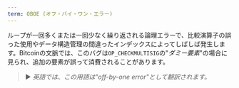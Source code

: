 ```yaml
---
term: OBOE (オフ・バイ・ワン・エラー)
---
```


ループが一回多くまたは一回少なく繰り返される論理エラーで、比較演算子の誤った使用やデータ構造管理の間違ったインデックスによってしばしば発生します。Bitcoinの文脈では、このバグは`OP_CHECKMULTISIG`の"*ダミー要素*"の場合に見られ、追加の要素が誤って消費されることがあります。

> ► *英語では、この用語は"off-by-one error"として翻訳されます。*